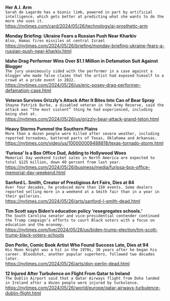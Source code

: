 **Her A.I. Arm**\
`Sarah de Lagarde has a bionic limb, powered in part by artificial intelligence, which gets better at predicting what she wants to do the more she uses it. `\
https://nytimes.com/card/2024/05/26/technology/ai-prosthetic-arm

**Monday Briefing: Ukraine Fears a Russian Push Near Kharkiv**\
`Also, Hamas fires missiles at central Israel`\
https://nytimes.com/2024/05/26/briefing/monday-briefing-ukraine-fears-a-russian-push-near-kharkiv.html

**Idaho Drag Performer Wins Over $1.1 Million in Defamation Suit Against Blogger**\
`The jury unanimously sided with the performer in a case against a blogger who made false claims that the artist had exposed himself to a crowd at a pride event in 2022.`\
https://nytimes.com/2024/05/26/us/eric-posey-drag-performer-defamation-case.html

**Veteran Survives Grizzly’s Attack After It Bites Into Can of Bear Spray**\
`Shayne Patrick Burke, a disabled veteran in the Army Reserve, said the attack was “the most violent” thing he had experienced, including being shot at.`\
https://nytimes.com/2024/05/26/us/grizzly-bear-attack-grand-teton.html

**Heavy Storms Pummel the Southern Plains**\
`More than a dozen people were killed after severe weather, including reported tornadoes, battered parts of Texas, Oklahoma and Arkansas.`\
https://nytimes.com/video/us/100000009488818/texas-tornado-storm.html

**‘Furiosa’ Is a Box Office Dud, Adding to Hollywood Woes**\
`Memorial Day weekend ticket sales in North America are expected to total $125 million, down 40 percent from last year.`\
https://nytimes.com/2024/05/26/business/media/furiosa-box-office-memorial-day-weekend.html

**Sanford L. Smith, Creator of Prestigious Art Fairs, Dies at 84**\
`Over four decades, he produced more than 150 events. Some dealers reported selling more in a weekend at a Smith fair than in a year in their galleries.`\
https://nytimes.com/2024/05/26/arts/sanford-l-smith-dead.html

**Tim Scott says Biden’s education policy ‘resegregates schools.’**\
`The South Carolina senator and vice-presidential contender continued the Trump campaign’s efforts to court Black voters with a focus on education and the economy.`\
https://nytimes.com/live/2024/05/26/us/biden-trump-election/tim-scott-trump-black-voters-schools

**Don Perlin, Comic Book Artist Who Found Success Late, Dies at 94**\
`His Moon Knight was a hit in the 1970s, 30 years after he began his career. Bloodshot, another popular superhero, followed two decades later.`\
https://nytimes.com/2024/05/26/arts/don-perlin-dead.html

**12 Injured After Turbulence on Flight From Qatar to Ireland**\
`The Dublin Airport said that a Qatar Airways flight from Doha landed in Ireland after a dozen people were injured by turbulence.`\
https://nytimes.com/2024/05/26/world/europe/qatar-airways-turbulence-dublin-flight.html

